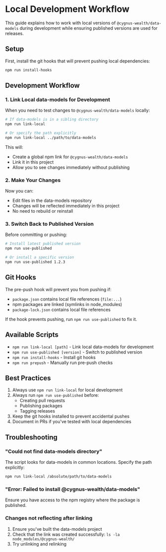 # Local Development Workflow

This guide explains how to work with local versions of `@cygnus-wealth/data-models` during development while ensuring published versions are used for releases.

## Setup

First, install the git hooks that will prevent pushing local dependencies:

```bash
npm run install-hooks
```

## Development Workflow

### 1. Link Local data-models for Development

When you need to test changes to `@cygnus-wealth/data-models` locally:

```bash
# If data-models is in a sibling directory
npm run link-local

# Or specify the path explicitly
npm run link-local ../path/to/data-models
```

This will:
- Create a global npm link for `@cygnus-wealth/data-models`
- Link it in this project
- Allow you to see changes immediately without publishing

### 2. Make Your Changes

Now you can:
- Edit files in the data-models repository
- Changes will be reflected immediately in this project
- No need to rebuild or reinstall

### 3. Switch Back to Published Version

Before committing or pushing:

```bash
# Install latest published version
npm run use-published

# Or install a specific version
npm run use-published 1.2.3
```

## Git Hooks

The pre-push hook will prevent you from pushing if:
- `package.json` contains local file references (`file:...`)
- npm packages are linked (symlinks in node_modules)
- `package-lock.json` contains local file references

If the hook prevents pushing, run `npm run use-published` to fix it.

## Available Scripts

- `npm run link-local [path]` - Link local data-models for development
- `npm run use-published [version]` - Switch to published version
- `npm run install-hooks` - Install git hooks
- `npm run prepush` - Manually run pre-push checks

## Best Practices

1. Always use `npm run link-local` for local development
2. Always run `npm run use-published` before:
   - Creating pull requests
   - Publishing packages
   - Tagging releases
3. Keep the git hooks installed to prevent accidental pushes
4. Document in PRs if you've tested with local dependencies

## Troubleshooting

### "Could not find data-models directory"
The script looks for data-models in common locations. Specify the path explicitly:
```bash
npm run link-local /absolute/path/to/data-models
```

### "Error: Failed to install @cygnus-wealth/data-models"
Ensure you have access to the npm registry where the package is published.

### Changes not reflecting after linking
1. Ensure you've built the data-models project
2. Check that the link was created successfully: `ls -la node_modules/@cygnus-wealth/`
3. Try unlinking and relinking